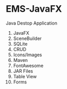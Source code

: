 # EMS-JavaFX

Java Destop Application

1. JavaFX
2. SceneBuilder
3. SQLite
4. CRUD
5. Icons/Images
6. Maven
7. FontAwesome
8. JAR Files
9. Table View
10. Forms
